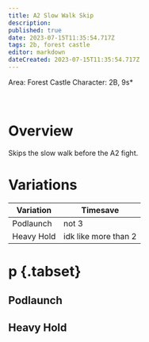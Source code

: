 ```yaml
---
title: A2 Slow Walk Skip
description: 
published: true
date: 2023-07-15T11:35:54.717Z
tags: 2b, forest castle
editor: markdown
dateCreated: 2023-07-15T11:35:54.717Z
---
```


Area: Forest Castle
Character: 2B, 9s*
<br>
<br>
<br>
# Overview
Skips the slow walk before the A2 fight.

# Variations
| Variation   | Timesave    |
| ----------- | ----------- |
| Podlaunch    	| not 3					|
| Heavy Hold  | idk like more than 2|

# p {.tabset}

## Podlaunch

## Heavy Hold